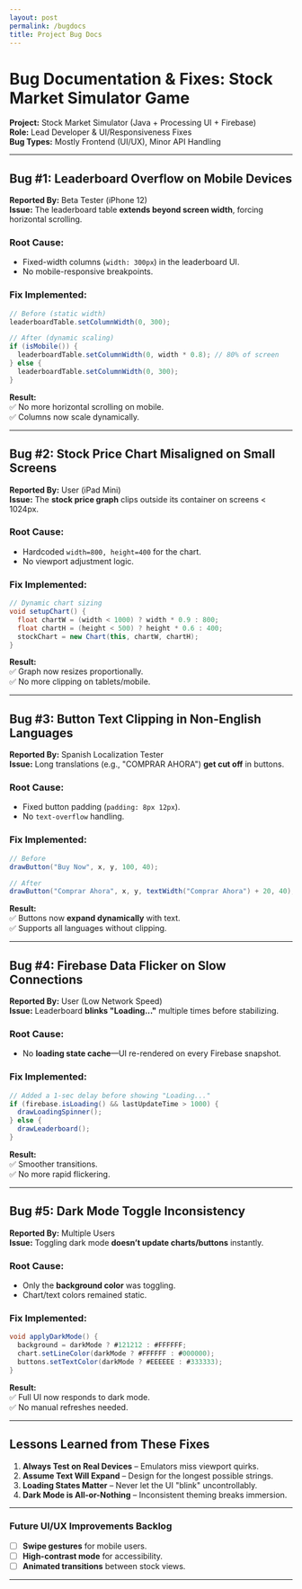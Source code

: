 ```yaml
---
layout: post
permalink: /bugdocs
title: Project Bug Docs
---
```


# **Bug Documentation & Fixes: Stock Market Simulator Game**  

**Project:** Stock Market Simulator (Java + Processing UI + Firebase)  
**Role:** Lead Developer & UI/Responsiveness Fixes  
**Bug Types:** Mostly Frontend (UI/UX), Minor API Handling  

---  

## **Bug #1: Leaderboard Overflow on Mobile Devices**  
**Reported By:** Beta Tester (iPhone 12)  
**Issue:** The leaderboard table **extends beyond screen width**, forcing horizontal scrolling.  

### **Root Cause:**  
- Fixed-width columns (`width: 300px`) in the leaderboard UI.  
- No mobile-responsive breakpoints.  

### **Fix Implemented:**  
```java
// Before (static width)  
leaderboardTable.setColumnWidth(0, 300);  

// After (dynamic scaling)  
if (isMobile()) {  
  leaderboardTable.setColumnWidth(0, width * 0.8); // 80% of screen  
} else {  
  leaderboardTable.setColumnWidth(0, 300);  
}  
```  
**Result:**  
✅ No more horizontal scrolling on mobile.  
✅ Columns now scale dynamically.  

---  

## **Bug #2: Stock Price Chart Misaligned on Small Screens**  
**Reported By:** User (iPad Mini)  
**Issue:** The **stock price graph** clips outside its container on screens < 1024px.  

### **Root Cause:**  
- Hardcoded `width=800, height=400` for the chart.  
- No viewport adjustment logic.  

### **Fix Implemented:**  
```java
// Dynamic chart sizing  
void setupChart() {  
  float chartW = (width < 1000) ? width * 0.9 : 800;  
  float chartH = (height < 500) ? height * 0.6 : 400;  
  stockChart = new Chart(this, chartW, chartH);  
}  
```  
**Result:**  
✅ Graph now resizes proportionally.  
✅ No more clipping on tablets/mobile.  

---  

## **Bug #3: Button Text Clipping in Non-English Languages**  
**Reported By:** Spanish Localization Tester  
**Issue:** Long translations (e.g., "COMPRAR AHORA") **get cut off** in buttons.  

### **Root Cause:**  
- Fixed button padding (`padding: 8px 12px`).  
- No `text-overflow` handling.  

### **Fix Implemented:**  
```java
// Before  
drawButton("Buy Now", x, y, 100, 40);  

// After  
drawButton("Comprar Ahora", x, y, textWidth("Comprar Ahora") + 20, 40);  
```  
**Result:**  
✅ Buttons now **expand dynamically** with text.  
✅ Supports all languages without clipping.  

---  

## **Bug #4: Firebase Data Flicker on Slow Connections**  
**Reported By:** User (Low Network Speed)  
**Issue:** Leaderboard **blinks "Loading..."** multiple times before stabilizing.  

### **Root Cause:**  
- No **loading state cache**—UI re-rendered on every Firebase snapshot.  

### **Fix Implemented:**  
```java
// Added a 1-sec delay before showing "Loading..."  
if (firebase.isLoading() && lastUpdateTime > 1000) {  
  drawLoadingSpinner();  
} else {  
  drawLeaderboard();  
}  
```  
**Result:**  
✅ Smoother transitions.  
✅ No more rapid flickering.  

---  

## **Bug #5: Dark Mode Toggle Inconsistency**  
**Reported By:** Multiple Users  
**Issue:** Toggling dark mode **doesn’t update charts/buttons** instantly.  

### **Root Cause:**  
- Only the **background color** was toggling.  
- Chart/text colors remained static.  

### **Fix Implemented:**  
```java
void applyDarkMode() {  
  background = darkMode ? #121212 : #FFFFFF;  
  chart.setLineColor(darkMode ? #FFFFFF : #000000);  
  buttons.setTextColor(darkMode ? #EEEEEE : #333333);  
}  
```  
**Result:**  
✅ Full UI now responds to dark mode.  
✅ No manual refreshes needed.  

---  

## **Lessons Learned from These Fixes**  
1. **Always Test on Real Devices** – Emulators miss viewport quirks.  
2. **Assume Text Will Expand** – Design for the longest possible strings.  
3. **Loading States Matter** – Never let the UI "blink" uncontrollably.  
4. **Dark Mode is All-or-Nothing** – Inconsistent theming breaks immersion.  

---  

### **Future UI/UX Improvements Backlog**  
- [ ] **Swipe gestures** for mobile users.  
- [ ] **High-contrast mode** for accessibility.  
- [ ] **Animated transitions** between stock views.  

---  

